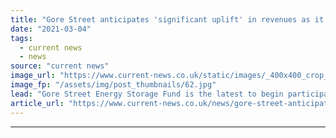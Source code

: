 ```yaml
---
title: "Gore Street anticipates 'significant uplift' in revenues as it enters Dynamic Containment"
date: "2021-03-04"
tags: 
  - current news
  - news
source: "current news"
image_url: "https://www.current-news.co.uk/static/images/_400x400_crop_center-center/Lower-Road-battery-asset-credit-Gore-Street.jpg"
image_fp: "/assets/img/post_thumbnails/62.jpg"
lead: "​Gore Street Energy Storage Fund is the latest to begin participating in National Grid ESO’s Dynamic Containment service."
article_url: "https://www.current-news.co.uk/news/gore-street-anticipates-significant-uplift-in-revenues-as-it-enters-dynamic-containment?utm_source=rss-feeds&utm_medium=rss&utm_campaign=rss"
---
```


---
